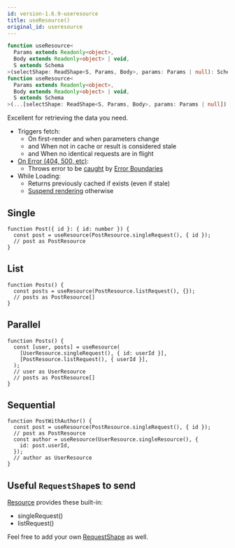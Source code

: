 ```yaml
---
id: version-1.6.9-useresource
title: useResource()
original_id: useresource
---
```

```typescript
function useResource<
  Params extends Readonly<object>,
  Body extends Readonly<object> | void,
  S extends Schema
>(selectShape: ReadShape<S, Params, Body>, params: Params | null): SchemaOf<S>;
function useResource<
  Params extends Readonly<object>,
  Body extends Readonly<object> | void,
  S extends Schema
>(...[selectShape: ReadShape<S, Params, Body>, params: Params | null]): SchemaOf<S>[];
```

Excellent for retrieving the data you need.

* Triggers fetch:
  * On first-render and when parameters change
  * and When not in cache or result is considered stale
  * and When no identical requests are in flight
* [On Error (404, 500, etc)](https://www.restapitutorial.com/httpstatuscodes.html):
  * Throws error to be [caught](../guides/network-errors.md) by [Error Boundaries](https://reactjs.org/docs/error-boundaries.html)
* While Loading:
  * Returns previously cached if exists (even if stale)
  * [Suspend rendering](../guides/loading-state.md) otherwise


## Single

```tsx
function Post({ id }: { id: number }) {
  const post = useResource(PostResource.singleRequest(), { id });
  // post as PostResource
}
```

## List

```tsx
function Posts() {
  const posts = useResource(PostResource.listRequest(), {});
  // posts as PostResource[]
}
```

## Parallel

```tsx
function Posts() {
  const [user, posts] = useResource(
    [UserResource.singleRequest(), { id: userId }],
    [PostResource.listRequest(), { userId }],
  );
  // user as UserResource
  // posts as PostResource[]
}
```

## Sequential

```tsx
function PostWithAuthor() {
  const post = useResource(PostResource.singleRequest(), { id });
  // post as PostResource
  const author = useResource(UserResource.singleResource(), {
    id: post.userId,
  });
  // author as UserResource
}
```

## Useful `RequestShape`s to send

[Resource](./Resource.md#provided-and-overridable-methods) provides these built-in:

* singleRequest()
* listRequest()

Feel free to add your own [RequestShape](./RequestShape.md) as well.

